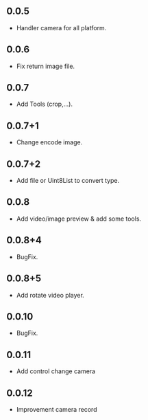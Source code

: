 ## 0.0.5

* Handler camera for all platform.

## 0.0.6

* Fix return image file.

## 0.0.7

* Add Tools (crop,...).

## 0.0.7+1

* Change encode image.

## 0.0.7+2

* Add file or Uint8List to convert type.

## 0.0.8

* Add video/image preview & add some tools.

## 0.0.8+4

* BugFix.

## 0.0.8+5

* Add rotate video player.

## 0.0.10

* BugFix.

## 0.0.11

* Add control change camera

## 0.0.12

* Improvement camera record